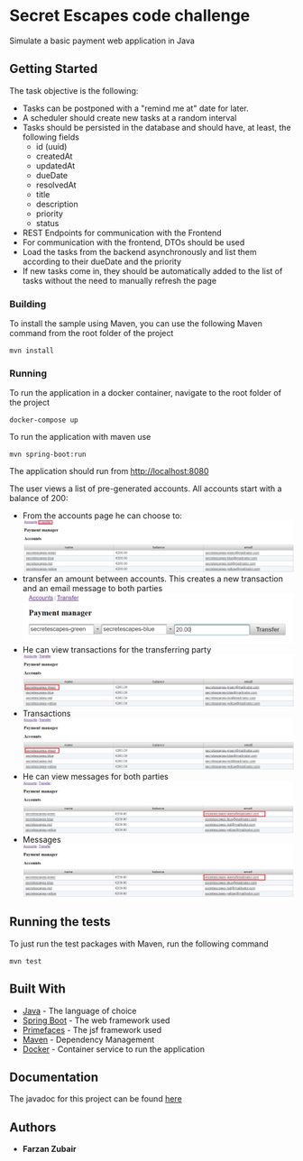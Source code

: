 # Secret Escapes code challenge

Simulate a basic payment web application in Java 

## Getting Started

The task objective is the following:

* Tasks can be postponed with a "remind me at" date for later.
* A scheduler should create new tasks at a random interval
* Tasks should be persisted in the database and should have, at least, the
following fields
  * id (uuid)
  * createdAt
  * updatedAt
  * dueDate
  * resolvedAt
  * title
  * description
  * priority
  * status
* REST Endpoints for communication with the Frontend
* For communication with the frontend, DTOs should be used
* Load the tasks from the backend asynchronously and list them according to
their dueDate and the priority
* If new tasks come in, they should be automatically added to the list of tasks
without the need to manually refresh the page

### Building

To install the sample using Maven, you can use the following Maven command from the root folder of the project

```
mvn install
```

### Running

To run the application in a docker container, navigate to the root folder of the project

```
docker-compose up

```

To run the application with maven use

```
mvn spring-boot:run

```

The application should run from [http://localhost:8080](http://localhost:8080)

The user views a list of pre-generated accounts. All accounts start with a balance of 200:
* From the accounts page he can choose to: 
![Homepage](/docs/transfer-nav.png?raw=true "Homepage")
* transfer an amount between accounts. This creates a new transaction and an email message to both parties
![Transfer](/docs/transfer.png?raw=true "Delete")
* He can view transactions for the transferring party
![View Transactions](/docs/transactions-nav.png?raw=true "Transactions")
* Transactions
![Transactions](/docs/transactions-nav.png?raw=true "Transactions")
* He can view messages for both parties
![View Messages](/docs/messages-nav.png?raw=true "Transactions")
* Messages
![Messages](/docs/messages-nav.png?raw=true "Transactions")

## Running the tests

To just run the test packages with Maven, run the following command

```
mvn test
```

## Built With

* [Java](https://www.java.com/) - The language of choice
* [Spring Boot](https://spring.io/projects/spring-boot) - The web framework used
* [Primefaces](https://www.primefaces.org/) - The jsf framework used
* [Maven](https://maven.apache.org/) - Dependency Management
* [Docker](https://www.docker.com/) - Container service to run the application

## Documentation

The javadoc for this project can be found [here](https://boccob78.github.io/Paymentmanager)

## Authors

* **Farzan Zubair** 
